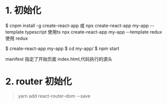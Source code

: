 <!--
 * @LastEditors: wudan01
 * @description: 文件描述
-->
# 1. 初始化
$ cnpm install -g create-react-app
或
npx create-react-app my-app --template typescript 使用ts
npx create-react-app my-app --template redux 使用 redux

$ create-react-app my-app
$ cd my-app/
$ npm start

manifest 指定了开始页面 index.html,代码执行的源头

# 2. router 初始化
> yarn add react-router-dom --save
